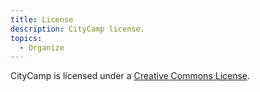 ```yaml
---
title: License
description: CityCamp license.
topics:
  - Organize
---
```


CityCamp is licensed under a <a href="https://github.com/CityCamp/citycamp.github.io/blob/master/LICENSE">Creative Commons License</a>.